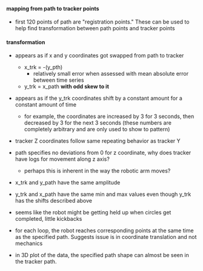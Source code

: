 #### mapping from path to tracker points
- first 120 points of path are "registration points." These can be used to help find transformation between path points and tracker points

#### transformation
- appears as if x and y coordinates got swapped from path to tracker
    - x_trk = -(y_pth)
        - relatively small error when assessed with mean absolute error between time series
    - y_trk = x_path ****with odd skew to it****
- appears as if the y_trk coordinates shift by a constant amount for a constant amount of time
    - for example, the coordinates are increased by 3 for 3 seconds, then decreased by 3 for the next 3 seconds (these numbers are completely arbitrary and are only used to show to pattern)
- tracker Z coordinates follow same repeating behavior as tracker Y

- path specifies no deviations from 0 for z coordinate, why does tracker have logs for movement along z axis?
    - perhaps this is inherent in the way the robotic arm moves?

- x_trk and y_path have the same amplitude
- y_trk and x_path have the same min and max values even though y_trk has the shifts described above

- seems like the robot might be getting held up when circles get completed, little kickbacks
- for each loop, the robot reaches corresponding points at the same time as the specified path. Suggests issue is in coordinate translation and not mechanics

- in 3D plot of the data, the specified path shape can almost be seen in the tracker path. 